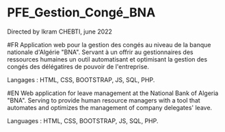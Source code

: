 # PFE_Gestion_Congé_BNA
Directed by Ikram CHEBTI, june 2022

#FR
Application web pour la gestion des congés au niveau de la banque nationale d'Algérie "BNA".
Servant à un offrir au gestionnaires des ressources humaines un outil automatisant et optimisant la gestion des congés des délégatires de pouvoir de l'entreprise.

Langages : HTML, CSS, BOOTSTRAP, JS, SQL, PHP.

#EN
Web application for leave management at the National Bank of Algeria "BNA".
Serving to provide human resource managers with a tool that automates and optimizes the management of company delegates' leave.

Languages : HTML, CSS, BOOTSTRAP, JS, SQL, PHP.
